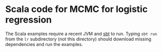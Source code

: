 # Scala code for MCMC for logistic regression

The Scala examples require a recent JVM and [sbt](https://www.scala-sbt.org/) to run. Typing `sbt run` from the `lr` subdirectory (not this directory) should download missing dependencies and run the examples.


